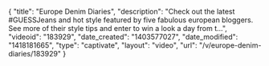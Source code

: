 {
    "title": "Europe Denim Diaries",
    "description": "Check out the latest #GUESSJeans and hot style featured by five fabulous european bloggers. See more of their style tips and enter to win a look a day from t...",
    "videoid": "183929",
    "date_created": "1403577027",
    "date_modified": "1418181665",
    "type": "captivate",
    "layout": "video",
    "url": "\/v\/europe-denim-diaries\/183929"
}